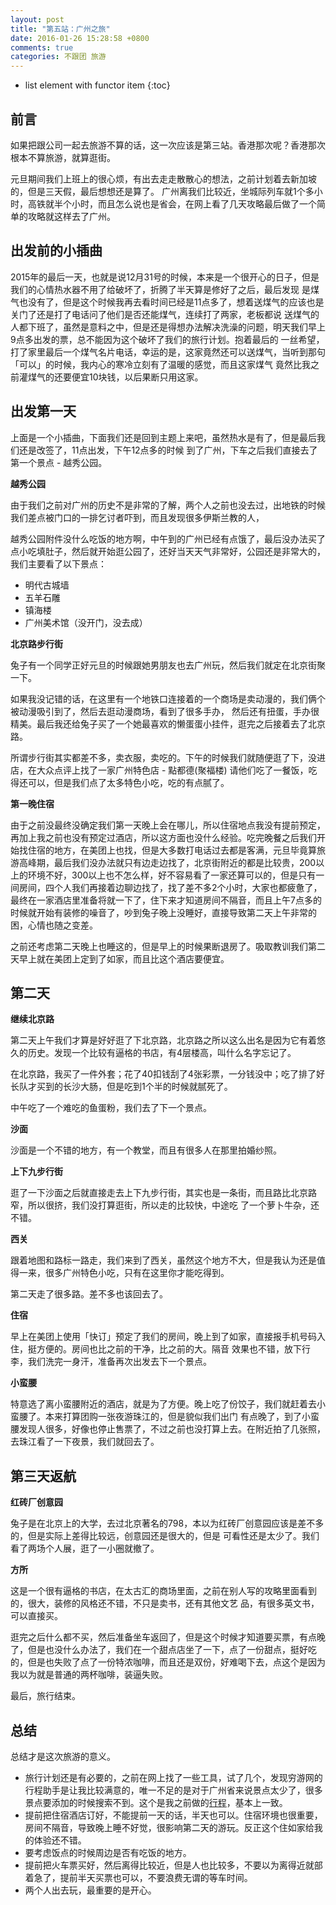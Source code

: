 ```yaml
---
layout: post
title: "第五站：广州之旅"
date: 2016-01-26 15:28:58 +0800
comments: true
categories: 不跟团 旅游
---
```

* list element with functor item
{:toc}

## 前言

如果把跟公司一起去旅游不算的话，这一次应该是第三站。香港那次呢？香港那次根本不算旅游，就算逛街。

元旦期间我们上班上的很心烦，有出去走走散散心的想法，之前计划着去新加坡的，但是三天假，最后想想还是算了。
广州离我们比较近，坐城际列车就1个多小时，高铁就半个小时，而且怎么说也是省会，在网上看了几天攻略最后做了一个简单的攻略就这样去了广州。

## 出发前的小插曲

<!--more-->

2015年的最后一天，也就是说12月31号的时候，本来是一个很开心的日子，但是我们的心情热水器不用了给破坏了，折腾了半天算是修好了之后，最后发现
是煤气也没有了，但是这个时候我再去看时间已经是11点多了，想着送煤气的应该也是关门了还是打了电话问了他们是否还能煤气，连续打了两家，老板都说
送煤气的人都下班了，虽然是意料之中，但是还是得想办法解决洗澡的问题，明天我们早上9点多出发的票，总不能因为这个破坏了我们的旅行计划。抱着最后的
一丝希望，打了家里最后一个煤气名片电话，幸运的是，这家竟然还可以送煤气，当听到那句「可以」的时候，我内心的寒冷立刻有了温暖的感觉，而且这家煤气
竟然比我之前灌煤气的还要便宜10块钱，以后果断只用这家。

## 出发第一天

上面是一个小插曲，下面我们还是回到主题上来吧，虽然热水是有了，但是最后我们还是改签了，11点出发，下午12点多的时候
到了广州，下车之后我们直接去了第一个景点 - 越秀公园。

**越秀公园**

由于我们之前对广州的历史不是非常的了解，两个人之前也没去过，出地铁的时候我们差点被门口的一排乞讨者吓到，而且发现很多伊斯兰教的人，

越秀公园附件没什么吃饭的地方啊，中午到的广州已经有点饿了，最后没办法买了点小吃填肚子，然后就开始逛公园了，还好当天天气非常好，公园还是非常大的，
我们主要看了以下景点：

- 明代古城墙
- 五羊石雕
- 镇海楼
- 广州美术馆（没开门，没去成）

**北京路步行街**

兔子有一个同学正好元旦的时候跟她男朋友也去广州玩，然后我们就定在北京街聚一下。

如果我没记错的话，在这里有一个地铁口连接着的一个商场是卖动漫的，我们俩个被动漫吸引到了，然后去逛动漫商场，看到了很多手办，
然后还有扭蛋，手办很精美。最后我还给兔子买了一个她最喜欢的懒蛋蛋小挂件，逛完之后接着去了北京路。

所谓步行街其实都差不多，卖衣服，卖吃的。下午的时候我们就随便逛了下，没进店，在大众点评上找了一家广州特色店 - 點都德(聚福楼) 请他们吃了一餐饭，吃得还可以，但是我们点了太多特色小吃，吃的有点腻了。


**第一晚住宿**

由于之前没最终没确定我们第一天晚上会在哪儿，所以住宿地点我没有提前预定，再加上我之前也没有预定过酒店，所以这方面也没什么经验。吃完晚餐之后我们开始找住宿的地方，在美团上也找，但是大多数打电话过去都是客满，元旦毕竟算旅游高峰期，最后我们没办法就只有边走边找了，北京街附近的都是比较贵，200以上的环境不好，300以上也不怎么样，好不容易看了一家还算可以的，但是只有一间房间，四个人我们再接着边聊边找了，找了差不多2个小时，大家也都疲惫了，最终在一家酒店里准备将就一下了，住下来才知道房间不隔音，而且上午7点多的时候就开始有装修的噪音了，吵到兔子晚上没睡好，直接导致第二天上午非常的困，心情也随之变差。

之前还考虑第二天晚上也睡这的，但是早上的时候果断退房了。吸取教训我们第二天早上就在美团上定到了如家，而且比这个酒店要便宜。

## 第二天

**继续北京路**

第二天上午我们才算是好好逛了下北京路，北京路之所以这么出名是因为它有着悠久的历史。发现一个比较有逼格的书店，有4层楼高，叫什么名字忘记了。

在北京路，我买了一件外套；花了40扣钱刮了4张彩票，一分钱没中；吃了排了好长队才买到的长沙大肠，但是吃到1个半的时候就腻死了。

中午吃了一个难吃的鱼蛋粉，我们去了下一个景点。

**沙面**

沙面是一个不错的地方，有一个教堂，而且有很多人在那里拍婚纱照。


**上下九步行街**

逛了一下沙面之后就直接走去上下九步行街，其实也是一条街，而且路比北京路窄，所以很挤，我们没打算逛街，所以走的比较快，中途吃
了一个萝卜牛杂，还不错。

**西关**

跟着地图和路标一路走，我们来到了西关，虽然这个地方不大，但是我认为还是值得一来，很多广州特色小吃，只有在这里你才能吃得到。

第二天走了很多路。差不多也该回去了。

**住宿**

早上在美团上使用「快订」预定了我们的房间，晚上到了如家，直接报手机号码入住，挺方便的。房间也比之前的干净，比之前的大。隔音
效果也不错，放下行李，我们洗完一身汗，准备再次出发去下一个景点。

**小蛮腰**

特意选了离小蛮腰附近的酒店，就是为了方便。晚上吃了份饺子，我们就赶着去小蛮腰了。本来打算团购一张夜游珠江的，但是貌似我们出门
有点晚了，到了小蛮腰发现人很多，好像也停止售票了，不过之前也没打算上去。在附近拍了几张照，去珠江看了一下夜景，我们就回去了。

## 第三天返航

**红砖厂创意园**

兔子是在北京上的大学，去过北京著名的798，本以为红砖厂创意园应该是差不多的，但是实际上差得比较远，创意园还是很大的，但是
可看性还是太少了。我们看了两场个人展，逛了一小圈就撤了。

**方所**

这是一个很有逼格的书店，在太古汇的商场里面，之前在别人写的攻略里面看到的，很大，装修的风格还不错，不只是卖书，还有其他文艺
品，有很多英文书，可以直接买。

逛完之后什么都不买，然后准备坐车返回了，但是这个时候才知道要买票，有点晚了，但是也没什么办法了，我们在一个甜点店坐了一下，点了一份甜点，挺好吃的，但是也失败了点了一份特浓咖啡，而且还是双份，好难喝下去，点这个是因为我以为就是普通的两杯咖啡，装逼失败。

最后，旅行结束。

## 总结

总结才是这次旅游的意义。

- 旅行计划还是有必要的，之前在网上找了一些工具，试了几个，发现穷游网的行程助手是让我比较满意的，唯一不足的是对于广州省来说景点太少了，很多景点要添加的时候搜索不到。这个是我之前做的[行程](http://plan.qyer.com/trip/V2AJZlFnBzJTbVI9Cm0/)，基本上一致。
- 提前把住宿酒店订好，不能提前一天的话，半天也可以。住宿环境也很重要，房间不隔音，导致晚上睡不好觉，很影响第二天的游玩。反正这个住如家给我的体验还不错。
- 要考虑饭点的时候周边是否有吃饭的地方。
- 提前把火车票买好，然后离得比较近，但是人也比较多，不要以为离得近就部着急了，提前半天买票也可以，不要浪费无谓的等车时间。
- 两个人出去玩，最重要的是开心。
